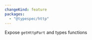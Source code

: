 ```yaml
---
changeKind: feature
packages:
  - "@typespec/http"
---
```


Expose `getHttpPart` and types functions